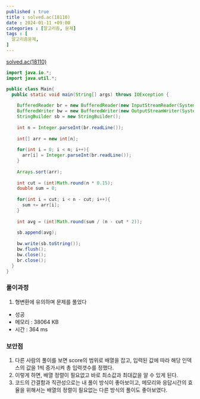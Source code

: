 ```yaml
---
published : true
title : solved.ac(18110)
date : 2024-01-11 +09:00
categories : [알고리즘, 문제]
tags : [
  알고리즘문제,
]
---
```

<!-- ![](/assets/img/Spring/aaaa.png){:style="border:1px solid #eaeaea; border-radius: 7px; padding: 0px;" } -->
<!-- ![](/assets/img/alg/4-1.png){:style="width:1000px" } -->

<a href="https://www.acmicpc.net/problem/18110" target="_blank">solved.ac(18110)</a>

```java
import java.io.*;
import java.util.*;

public class Main{
  public static void main(String[] args) throws IOException {
      
    BufferedReader br = new BufferedReader(new InputStreamReader(System.in));
    BufferedWriter bw = new BufferedWriter(new OutputStreamWriter(System.out));
    StringBuilder sb = new StringBuilder();
    
    int n = Integer.parseInt(br.readLine());
    
    int[] arr = new int[n];
    
    for(int i = 0; i < n; i++){
      arr[i] = Integer.parseInt(br.readLine());
    }
    
    Arrays.sort(arr);
    
    int cut = (int)Math.round(n * 0.15);
    double sum = 0;
    
    for(int i = cut; i < n - cut; i++){
      sum += arr[i];
    }
    
    int avg = (int)Math.round(sum / (n - cut * 2));
    
    sb.append(avg);
    
    bw.write(sb.toString());
    bw.flush();
    bw.close();
    br.close();
  }
}
```

### 풀이과정
1. 형변환에 유의하며 문제를 풀었다

- 성공
- 메모리 : 38064 KB
- 시간 : 364 ms

### 보안점
1. 다른 사람의 풀이를 보면 score의 범위로 배열을 잡고, 입력된 값에 따라 해당 인덱스의 값을 1씩 증가시켜 총 입력갯수를 정했다.
2. 이렇게 하면, 배열 정렬이 필요없고 바로 최소값과 최대값을 알 수 있게 된다.
3. 코드의 간결함과 직관성으로는 내 풀이 방식이 좋아보이고, 메모리와 응답시간의 효율을 위해서는 배열의 정렬이 필요없는 다른 방식의 풀이도 좋아보였다.
